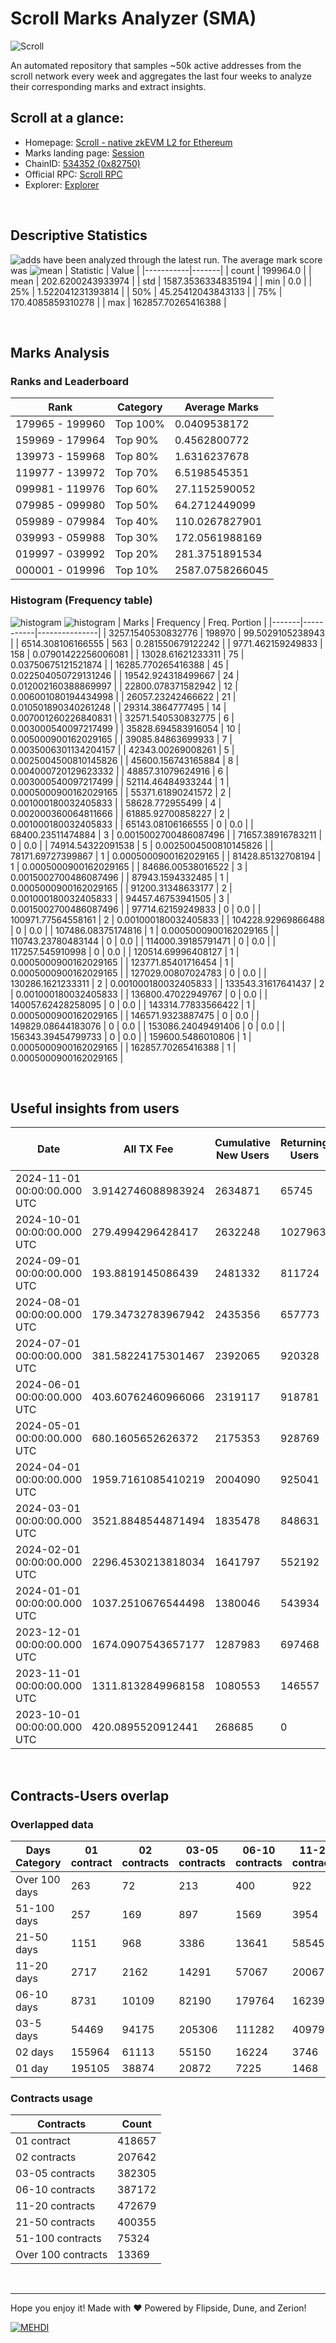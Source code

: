 # Scroll Marks Analyzer (SMA)

![Scroll](https://chain-icons.s3.amazonaws.com/scroll.png)

An automated repository that samples ~50k active addresses from the scroll network every week and aggregates the last four weeks to analyze their corresponding marks and extract insights.

## Scroll at a glance:

* Homepage: [Scroll - native zkEVM L2 for Ethereum](https://scroll.io/)
* Marks landing page: [Session](https://scroll.io/sessions)
* ChainID: [534352 (0x82750)](https://chainlist.org/?search=scroll)
* Official RPC: [Scroll RPC](https://rpc.scroll.io)
* Explorer: [Explorer](https://scrollscan.com)

<br>

## Descriptive Statistics
![adds](https://img.shields.io/badge/199964-addresses-yellow) have been analyzed through the latest run.
The average mark score was ![mean](https://img.shields.io/badge/~-202-yellow)
| Statistic | Value |
|-----------|-------|
| count | 199964.0 |
| mean | 202.6200243933974 |
| std | 1587.3536334835194 |
| min | 0.0 |
| 25% | 1.522041231393814 |
| 50% | 45.25412043843133 |
| 75% | 170.4085859310278 |
| max | 162857.70265416388 |


<br>

## Marks Analysis
### Ranks and Leaderboard
| Rank | Category | Average Marks |
|------|----------|---------------|
| 179965 - 199960 | Top 100% | 0.0409538172 |
| 159969 - 179964 | Top 90% | 0.4562800772 |
| 139973 - 159968 | Top 80% | 1.6316237678 |
| 119977 - 139972 | Top 70% | 6.5198545351 |
| 099981 - 119976 | Top 60% | 27.1152590052 |
| 079985 - 099980 | Top 50% | 64.2712449099 |
| 059989 - 079984 | Top 40% | 110.0267827901 |
| 039993 - 059988 | Top 30% | 172.0561988169 |
| 019997 - 039992 | Top 20% | 281.3751891534 |
| 000001 - 019996 | Top 10% | 2587.0758266045 |


### Histogram (Frequency table)
![histogram](./assets/Histogram.jpeg)
![histogram](./assets/Box.jpeg)
| Marks | Frequency | Freq. Portion |
|-------|-----------|---------------|
| 3257.1540530832776 | 198970 | 99.5029105238943 |
| 6514.308106166555 | 563 | 0.281550679122242 |
| 9771.462159249833 | 158 | 0.07901422256006081 |
| 13028.61621233311 | 75 | 0.03750675121521874 |
| 16285.770265416388 | 45 | 0.022504050729131246 |
| 19542.924318499667 | 24 | 0.012002160388869997 |
| 22800.078371582942 | 12 | 0.006001080194434998 |
| 26057.23242466622 | 21 | 0.010501890340261248 |
| 29314.3864777495 | 14 | 0.007001260226840831 |
| 32571.540530832775 | 6 | 0.003000540097217499 |
| 35828.694583916054 | 10 | 0.005000900162029165 |
| 39085.84863699933 | 7 | 0.0035006301134204157 |
| 42343.00269008261 | 5 | 0.0025004500810145826 |
| 45600.156743165884 | 8 | 0.004000720129623332 |
| 48857.31079624916 | 6 | 0.003000540097217499 |
| 52114.46484933244 | 1 | 0.0005000900162029165 |
| 55371.61890241572 | 2 | 0.001000180032405833 |
| 58628.772955499 | 4 | 0.002000360064811666 |
| 61885.92700858227 | 2 | 0.001000180032405833 |
| 65143.08106166555 | 0 | 0.0 |
| 68400.23511474884 | 3 | 0.0015002700486087496 |
| 71657.38916783211 | 0 | 0.0 |
| 74914.54322091538 | 5 | 0.0025004500810145826 |
| 78171.69727399867 | 1 | 0.0005000900162029165 |
| 81428.85132708194 | 1 | 0.0005000900162029165 |
| 84686.00538016522 | 3 | 0.0015002700486087496 |
| 87943.1594332485 | 1 | 0.0005000900162029165 |
| 91200.31348633177 | 2 | 0.001000180032405833 |
| 94457.46753941505 | 3 | 0.0015002700486087496 |
| 97714.62159249833 | 0 | 0.0 |
| 100971.77564558161 | 2 | 0.001000180032405833 |
| 104228.92969866488 | 0 | 0.0 |
| 107486.08375174816 | 1 | 0.0005000900162029165 |
| 110743.23780483144 | 0 | 0.0 |
| 114000.39185791471 | 0 | 0.0 |
| 117257.545910998 | 0 | 0.0 |
| 120514.69996408127 | 1 | 0.0005000900162029165 |
| 123771.85401716454 | 1 | 0.0005000900162029165 |
| 127029.00807024783 | 0 | 0.0 |
| 130286.1621233311 | 2 | 0.001000180032405833 |
| 133543.31617641437 | 2 | 0.001000180032405833 |
| 136800.47022949767 | 0 | 0.0 |
| 140057.62428258095 | 0 | 0.0 |
| 143314.77833566422 | 1 | 0.0005000900162029165 |
| 146571.9323887475 | 0 | 0.0 |
| 149829.08644183076 | 0 | 0.0 |
| 153086.24049491406 | 0 | 0.0 |
| 156343.39454799733 | 0 | 0.0 |
| 159600.5486010806 | 1 | 0.0005000900162029165 |
| 162857.70265416388 | 1 | 0.0005000900162029165 |


<br>

## Useful insights from users
| Date | All TX Fee | Cumulative New Users | Returning Users | Total Active Users | Total New Users | TXs |
|------|------------|----------------------|-----------------|--------------------|-----------------|-----|
| 2024-11-01 00:00:00.000 UTC | 3.9142746088983924 | 2634871 | 65745 | 68368 | 2623 | 234482 |
| 2024-10-01 00:00:00.000 UTC | 279.4994296428417 | 2632248 | 1027963 | 1178879 | 150916 | 13238685 |
| 2024-09-01 00:00:00.000 UTC | 193.8819145086439 | 2481332 | 811724 | 857700 | 45976 | 8778952 |
| 2024-08-01 00:00:00.000 UTC | 179.34732783967942 | 2435356 | 657773 | 701064 | 43291 | 8644875 |
| 2024-07-01 00:00:00.000 UTC | 381.58224175301467 | 2392065 | 920328 | 993276 | 72948 | 10253423 |
| 2024-06-01 00:00:00.000 UTC | 403.60762460966066 | 2319117 | 918781 | 1062545 | 143764 | 9628384 |
| 2024-05-01 00:00:00.000 UTC | 680.1605652626372 | 2175353 | 928769 | 1100032 | 171263 | 10995938 |
| 2024-04-01 00:00:00.000 UTC | 1959.7161085410219 | 2004090 | 925041 | 1093653 | 168612 | 8821687 |
| 2024-03-01 00:00:00.000 UTC | 3521.8848544871494 | 1835478 | 848631 | 1042312 | 193681 | 10061465 |
| 2024-02-01 00:00:00.000 UTC | 2296.4530213818034 | 1641797 | 552192 | 813943 | 261751 | 7176974 |
| 2024-01-01 00:00:00.000 UTC | 1037.2510676544498 | 1380046 | 543934 | 635997 | 92063 | 4857519 |
| 2023-12-01 00:00:00.000 UTC | 1674.0907543657177 | 1287983 | 697468 | 904898 | 207430 | 4337003 |
| 2023-11-01 00:00:00.000 UTC | 1311.8132849968158 | 1080553 | 146557 | 958425 | 811868 | 4189842 |
| 2023-10-01 00:00:00.000 UTC | 420.0895520912441 | 268685 | 0 | 268685 | 268685 | 1798417 |


<br>

## Contracts-Users overlap

### Overlapped data
| Days Category | 01 contract | 02 contracts | 03-05 contracts | 06-10 contracts | 11-20 contracts | 21-50 contracts | 51-100 contracts | Over 100 contracts | Sum   |
|---------------|-------------|--------------|-----------------|-----------------|-----------------|-----------------|------------------|--------------------|-------|
| Over 100 days | 263 | 72 | 213 | 400 | 922 | 3396 | 6520 | 5956 | 17742 |
| 51-100 days | 257 | 169 | 897 | 1569 | 3954 | 13828 | 18812 | 4902 | 44388 |
| 21-50 days | 1151 | 968 | 3386 | 13641 | 58545 | 139232 | 37613 | 2317 | 256853 |
| 11-20 days | 2717 | 2162 | 14291 | 57067 | 200673 | 182944 | 10620 | 158 | 470632 |
| 06-10 days | 8731 | 10109 | 82190 | 179764 | 162392 | 52054 | 1574 | 23 | 496837 |
| 03-5 days | 54469 | 94175 | 205306 | 111282 | 40979 | 7939 | 153 | 0 | 514303 |
| 02 days | 155964 | 61113 | 55150 | 16224 | 3746 | 670 | 22 | 0 | 292889 |
| 01 day | 195105 | 38874 | 20872 | 7225 | 1468 | 292 | 10 | 13 | 263859 |

### Contracts usage
| Contracts          | Count   |
|--------------------|---------|
| 01 contract | 418657 |
| 02 contracts | 207642 |
| 03-05 contracts | 382305 |
| 06-10 contracts | 387172 |
| 11-20 contracts | 472679 |
| 21-50 contracts | 400355 |
| 51-100 contracts | 75324 |
| Over 100 contracts | 13369 |


<br>

---
Hope you enjoy it!
Made with ❤️ Powered by Flipside, Dune, and Zerion!

[![MEHDI](https://img.shields.io/badge/M%CE%9EHDI-Zerion-darkblue)](https://flipsidecrypto.xyz/efer/)